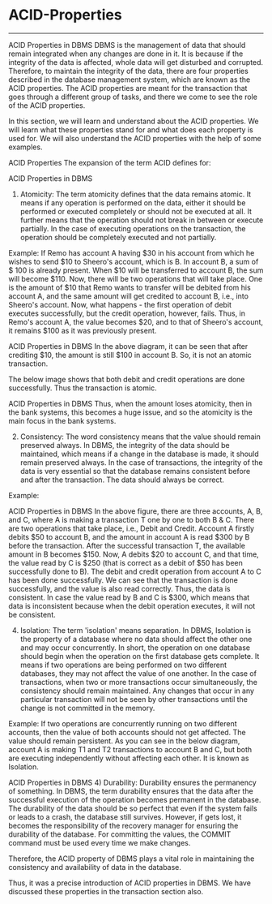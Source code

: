# ACID-Properties
-------------------------
ACID Properties in DBMS
DBMS is the management of data that should remain integrated when any changes are done in it. It is because if the integrity of the data is affected, whole data will get disturbed and corrupted. Therefore, to maintain the integrity of the data, there are four properties described in the database management system, which are known as the ACID properties. The ACID properties are meant for the transaction that goes through a different group of tasks, and there we come to see the role of the ACID properties.

In this section, we will learn and understand about the ACID properties. We will learn what these properties stand for and what does each property is used for. We will also understand the ACID properties with the help of some examples.

ACID Properties
The expansion of the term ACID defines for:

ACID Properties in DBMS
1) Atomicity: The term atomicity defines that the data remains atomic. It means if any operation is performed on the data, either it should be performed or executed completely or should not be executed at all. It further means that the operation should not break in between or execute partially. In the case of executing operations on the transaction, the operation should be completely executed and not partially.

Example: If Remo has account A having $30 in his account from which he wishes to send $10 to Sheero's account, which is B. In account B, a sum of $ 100 is already present. When $10 will be transferred to account B, the sum will become $110. Now, there will be two operations that will take place. One is the amount of $10 that Remo wants to transfer will be debited from his account A, and the same amount will get credited to account B, i.e., into Sheero's account. Now, what happens - the first operation of debit executes successfully, but the credit operation, however, fails. Thus, in Remo's account A, the value becomes $20, and to that of Sheero's account, it remains $100 as it was previously present.

ACID Properties in DBMS
In the above diagram, it can be seen that after crediting $10, the amount is still $100 in account B. So, it is not an atomic transaction.

The below image shows that both debit and credit operations are done successfully. Thus the transaction is atomic.

ACID Properties in DBMS
Thus, when the amount loses atomicity, then in the bank systems, this becomes a huge issue, and so the atomicity is the main focus in the bank systems.

2) Consistency: The word consistency means that the value should remain preserved always. In DBMS, the integrity of the data should be maintained, which means if a change in the database is made, it should remain preserved always. In the case of transactions, the integrity of the data is very essential so that the database remains consistent before and after the transaction. The data should always be correct.

Example:

ACID Properties in DBMS
In the above figure, there are three accounts, A, B, and C, where A is making a transaction T one by one to both B & C. There are two operations that take place, i.e., Debit and Credit. Account A firstly debits $50 to account B, and the amount in account A is read $300 by B before the transaction. After the successful transaction T, the available amount in B becomes $150. Now, A debits $20 to account C, and that time, the value read by C is $250 (that is correct as a debit of $50 has been successfully done to B). The debit and credit operation from account A to C has been done successfully. We can see that the transaction is done successfully, and the value is also read correctly. Thus, the data is consistent. In case the value read by B and C is $300, which means that data is inconsistent because when the debit operation executes, it will not be consistent.

4) Isolation: The term 'isolation' means separation. In DBMS, Isolation is the property of a database where no data should affect the other one and may occur concurrently. In short, the operation on one database should begin when the operation on the first database gets complete. It means if two operations are being performed on two different databases, they may not affect the value of one another. In the case of transactions, when two or more transactions occur simultaneously, the consistency should remain maintained. Any changes that occur in any particular transaction will not be seen by other transactions until the change is not committed in the memory.

Example: If two operations are concurrently running on two different accounts, then the value of both accounts should not get affected. The value should remain persistent. As you can see in the below diagram, account A is making T1 and T2 transactions to account B and C, but both are executing independently without affecting each other. It is known as Isolation.

ACID Properties in DBMS
4) Durability: Durability ensures the permanency of something. In DBMS, the term durability ensures that the data after the successful execution of the operation becomes permanent in the database. The durability of the data should be so perfect that even if the system fails or leads to a crash, the database still survives. However, if gets lost, it becomes the responsibility of the recovery manager for ensuring the durability of the database. For committing the values, the COMMIT command must be used every time we make changes.

Therefore, the ACID property of DBMS plays a vital role in maintaining the consistency and availability of data in the database.

Thus, it was a precise introduction of ACID properties in DBMS. We have discussed these properties in the transaction section also.
